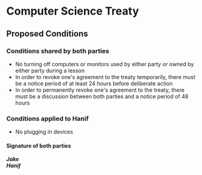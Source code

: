# Computer Science Treaty

## Proposed Conditions

### Conditions shared by both parties
- No turning off computers or monitors used by either party or owned by either party during a lesson
- In order to revoke one's agreement to the treaty temporarily, there must be a notice period of at least 24 hours before deliberate action
- In order to permanently revoke one's agreement to the treaty, there must be a discussion between both parties and a notice period of 48 hours

### Conditions applied to Hanif
- No plugging in devices

#### Signature of both parties
***Jake***
<br>
***Hanif***
